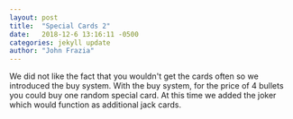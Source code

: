 ```yaml
---
layout: post
title:  "Special Cards 2"
date:   2018-12-6 13:16:11 -0500
categories: jekyll update
author: "John Frazia"
---
```

We did not like the fact that you wouldn't get the cards often so we introduced the buy system. With the buy system, for the price of 4 bullets you could buy one random special card. At this time we added the joker which would function as additional jack cards. 
